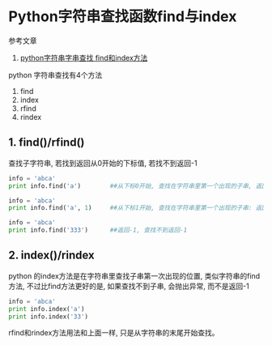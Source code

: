 # Python字符串查找函数find与index

参考文章

1. [python字符串字串查找 find和index方法](http://outofmemory.cn/code-snippet/6682/python-string-find-or-index)

python 字符串查找有4个方法

1. find
2. index
3. rfind
4. rindex

## 1. find()/rfind()

查找子字符串, 若找到返回从0开始的下标值, 若找不到返回-1

```py
info = 'abca'
print info.find('a')        ##从下标0开始, 查找在字符串里第一个出现的子串, 返回0

info = 'abca'
print info.find('a', 1)     ##从下标1开始, 查找在字符串里第一个出现的子串: 返回结果3

info = 'abca'
print info.find('333')      ##返回-1, 查找不到返回-1
```

## 2. index()/rindex

python 的index方法是在字符串里查找子串第一次出现的位置, 类似字符串的find方法, 不过比find方法更好的是, 如果查找不到子串, 会抛出异常, 而不是返回-1

```py
info = 'abca'
print info.index('a')
print info.index('33')
```

rfind和rindex方法用法和上面一样, 只是从字符串的末尾开始查找。